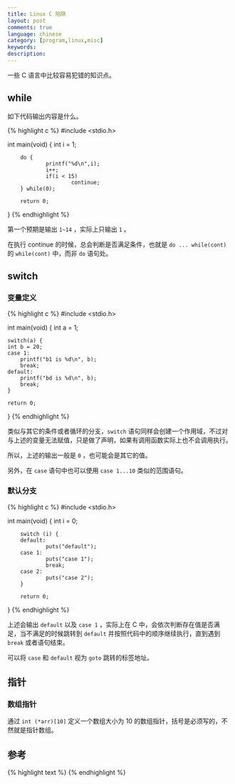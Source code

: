 ```yaml
---
title: Linux C 陷阱
layout: post
comments: true
language: chinese
category: [program,linux,misc]
keywords:
description:
---
```


一些 C 语言中比较容易犯错的知识点。

<!-- more -->

## while

如下代码输出内容是什么。

{% highlight c %}
#include <stdio.h>

int main(void)
{
        int i = 1;

        do {
                printf("%d\n",i);
                i++;
                if(i < 15)
                        continue;
        } while(0);

        return 0;
}
{% endhighlight %}

第一个预期是输出 `1~14` ，实际上只输出 `1` 。

在执行 continue 的时候，总会判断是否满足条件，也就是 `do ... while(cont)` 的 `while(cont)` 中，而非 `do` 语句处。

## switch

### 变量定义

{% highlight c %}
#include <stdio.h>

int main(void)
{
	int a = 1;

	switch(a) {
	int b = 20;
	case 1:
		printf("b1 is %d\n", b);
		break;
	default:
		printf("bd is %d\n", b);
		break;
	}

	return 0;
}
{% endhighlight %}

类似与其它的条件或者循环的分支，`switch` 语句同样会创建一个作用域，不过对与上述的变量无法赋值，只是做了声明，如果有调用函数实际上也不会调用执行。

所以，上述的输出一般是 `0` ，也可能会是其它的值。

另外，在 `case` 语句中也可以使用 `case 1...10` 类似的范围语句。

### 默认分支

{% highlight c %}
#include <stdio.h>

int main(void)
{
        int i = 0;

        switch (i) {
        default:
                puts("default");
        case 1:
                puts("case 1");
                break;
        case 2:
                puts("case 2");
        }

        return 0;
}
{% endhighlight %}

上述会输出 `default` 以及 `case 1` ，实际上在 C 中，会依次判断存在值是否满足，当不满足的时候跳转到 `default` 并按照代码中的顺序继续执行，直到遇到 `break` 或者语句结束。

可以将 `case` 和 `default` 视为 `goto` 跳转的标签地址。

## 指针

### 数组指针

通过 `int (*arr)[10]` 定义一个数组大小为 10 的数组指针，括号是必须写的，不然就是指针数组。

## 参考

<!--
http://www.gowrikumar.com/c/index.php
-->

{% highlight text %}
{% endhighlight %}

